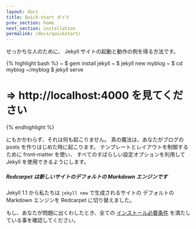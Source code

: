 ```yaml
---
layout: docs
title: Quick-start ガイド
prev_section: home
next_section: installation
permalink: /docs/quickstart/
---
```


<!--original
---
layout: docs
title: Quick-start guide
prev_section: home
next_section: installation
permalink: /docs/quickstart/
---
-->

せっかちな人のために、 Jekyll サイトの起動と動作の例を得る方法です。

<!--original
For the impatient, here's how to get a boilerplate Jekyll site up and running.
-->

{% highlight bash %}
~ $ gem install jekyll
~ $ jekyll new myblog
~ $ cd myblog
~/myblog $ jekyll serve
# => http://localhost:4000 を見てください
{% endhighlight %}

<!--original
{% highlight bash %}
~ $ gem install jekyll
~ $ jekyll new myblog
~ $ cd myblog
~/myblog $ jekyll serve
# => Now browse to http://localhost:4000
{% endhighlight %}
-->

にもかかわらず、それは何も起こりません。
真の魔法は、あなたがブログの posts を作りはじめた時に起こります。
テンプレートとレイアウトを制御するために front-matter を使い、
すべてのすばらしい設定オプションを利用して Jekyll を使用できるようにします。

<!--original
That's nothing, though. The real magic happens when you start creating blog
posts, using the front-matter to control templates and layouts, and taking
advantage of all the awesome configuration options Jekyll makes available.
-->

<div class="note info">
  <h5>Redcarpet は新しいサイトのデフォルトの Markdown エンジンです</h5>
  <p>Jekyll 1.1 から私たちは <code>jekyll new</code> で生成されるサイトの
     デフォルトの Markdown エンジンを Redcarpet に切り替えました。</p>
</div>

<!--original
<div class="note info">
  <h5>Redcarpet is the default Markdown engine for new sites</h5>
  <p>In Jekyll 1.1, we switched the default markdown engine for sites
     generated with <code>jekyll new</code> to Redcarpet</p>
</div>
-->

もし、あなたが問題に出くわしたとき、全ての [インストール必要条件][Installation]
を満たしている事を確認してください。

<!--original
If you're running into problems, ensure you have all the [requirements
installed][Installation].
-->

[Installation]: /docs/installation/

<!--original
[Installation]: /docs/installation/
-->
